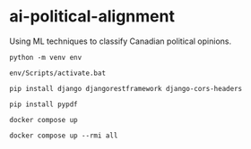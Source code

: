 # ai-political-alignment

Using ML techniques to classify Canadian political opinions.

```
python -m venv env
```

```
env/Scripts/activate.bat
```

```
pip install django djangorestframework django-cors-headers
```

```
pip install pypdf
```

```
docker compose up
```

```
docker compose up --rmi all
```
